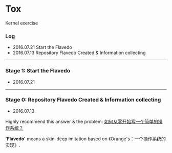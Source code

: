Tox
===
Kernel exercise
### Log
* 2016.07.21 Start the Flavedo
* 2016.07.13 Repository Flavedo Created & Information collecting

---
### Stage 1: Start the Flavedo
- 2016.07.21

---
### Stage 0: Repository Flavedo Created & Information collecting
- 2016.07.13

Highly recommend this answer & the problem: [如何从零开始写一个简单的操作系统？](https://www.zhihu.com/question/25628124/answer/71510837)

**'Flavedo'** means a skin-deep imitation based on  《Orange's：一个操作系统的实现》.
